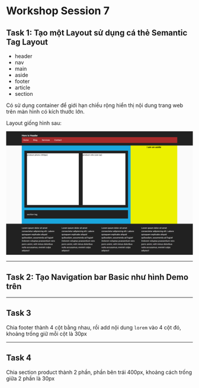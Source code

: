 # Workshop Session 7

## Task 1: Tạo một Layout sử dụng cá thẻ Semantic Tag Layout

- header
- nav
- main
- aside
- footer
- article
- section

Có sử dụng container để giới hạn chiều rộng hiển thị nội dung trang web trên màn hình có kích thước lớn.

Layout giống hình sau:

![layout1](layout-html5.png)

---

## Task 2: Tạo Navigation bar Basic như hình Demo trên

---

## Task 3

Chia footer thành 4 cột bằng nhau, rồi add nội dung `lorem` vào 4 cột đó, khoảng trống giữ mỗi cột là 30px

---

## Task 4

Chia section product thành 2 phần, phần bên trái 400px, khoảng cách trống giữa 2 phần là 30px
